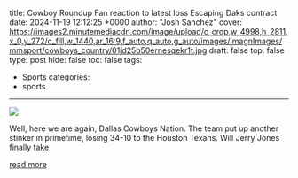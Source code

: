 title: Cowboy Roundup Fan reaction to latest loss Escaping Daks contract
date: 2024-11-19 12:12:25 +0000
author: "Josh Sanchez"
cover: https://images2.minutemediacdn.com/image/upload/c_crop,w_4998,h_2811,x_0,y_272/c_fill,w_1440,ar_16:9,f_auto,q_auto,g_auto/images/ImagnImages/mmsport/cowboys_country/01jd25b50ernesqekr1t.jpg
draft: false
top: false
type: post
hide: false
toc: false
tags:
  - Sports
categories:
  - sports
---

![](https://images2.minutemediacdn.com/image/upload/c_crop,w_4998,h_2811,x_0,y_272/c_fill,w_1440,ar_16:9,f_auto,q_auto,g_auto/images/ImagnImages/mmsport/cowboys_country/01jd25b50ernesqekr1t.jpg)

Well, here we are again, Dallas Cowboys Nation. The team put up another stinker in primetime, losing 34-10 to the Houston Texans. Will Jerry Jones finally take

[read more](https://www.si.com/nfl/cowboys/news/dallas-cowboys-fan-reaction-to-latest-loss-escaping-dak-prescott-contract)
